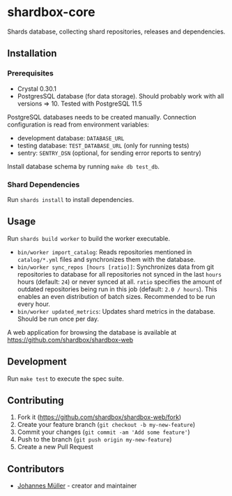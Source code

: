 # shardbox-core

Shards database, collecting shard repositories, releases and dependencies.

## Installation

### Prerequisites

* Crystal 0.30.1
* PostgresSQL database (for data storage).
  Should probably work with all versions => 10. Tested with PostgreSQL 11.5

PostgreSQL databases needs to be created manually.
Connection configuration is read from environment variables:

* development database: `DATABASE_URL`
* testing database: `TEST_DATABASE_URL` (only for running tests)
* sentry: `SENTRY_DSN` (optional, for sending error reports to sentry)

Install database schema by running `make db test_db`.

### Shard Dependencies

Run `shards install` to install dependencies.

## Usage

Run `shards build worker` to build the worker executable.

* `bin/worker import_catalog`: Reads repositories mentioned in `catalog/*.yml` files and
  synchronizes them with the database.
* `bin/worker sync_repos [hours [ratio]]`: Synchronizes data from git repositories to database for all
  repositories not synced in the last `hours` hours (default: `24`) or never synced at all. `ratio`
  specifies the amount of outdated repositories being run in this job (default: `2.0 / hours`).
  This enables an even distribution of batch sizes. Recommended to be run every hour.
* `bin/worker updated_metrics`: Updates shard metrics in the database. Should be run once per day.

A web application for browsing the database is available at https://github.com/shardbox/shardbox-web

## Development

Run `make test` to execute the spec suite.

## Contributing

1. Fork it (<https://github.com/shardbox/shardbox-web/fork>)
2. Create your feature branch (`git checkout -b my-new-feature`)
3. Commit your changes (`git commit -am 'Add some feature'`)
4. Push to the branch (`git push origin my-new-feature`)
5. Create a new Pull Request

## Contributors

- [Johannes Müller](https://github.com/straight-shoota) - creator and maintainer
